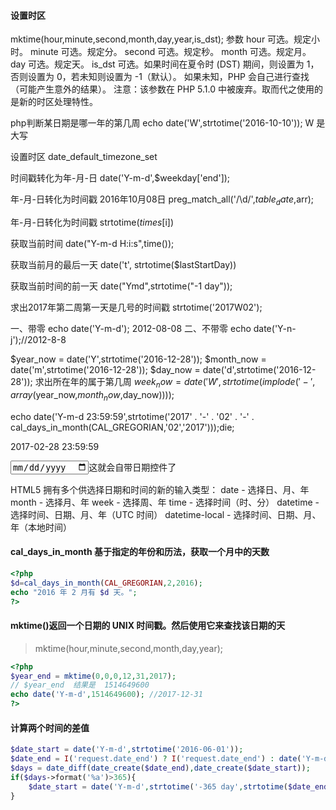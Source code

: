 #### 设置时区
mktime(hour,minute,second,month,day,year,is_dst);
参数
hour    可选。规定小时。
minute	可选。规定分。
second	可选。规定秒。
month	可选。规定月。
day		可选。规定天。
is_dst	可选。如果时间在夏令时 (DST) 期间，则设置为 1，否则设置为 0，若未知则设置为 -1（默认）。
如果未知，PHP 会自己进行查找（可能产生意外的结果）。
注意：该参数在 PHP 5.1.0 中被废弃。取而代之使用的是新的时区处理特性。

php判断某日期是哪一年的第几周
echo date('W',strtotime('2016-10-10'));
W 是大写

设置时区
date_default_timezone_set

时间戳转化为年-月-日
date('Y-m-d',$weekday['end']);

年-月-日转化为时间戳  2016年10月08日
preg_match_all('/\d/',$table_date,$arr);

年-月-日转化为时间戳
strtotime($times[$i])

获取当前时间
date("Y-m-d H:i:s",time());

获取当前月的最后一天
date('t', strtotime($lastStartDay))

获取当前时间的前一天
date("Ymd",strtotime("-1 day"));

求出2017年第二周第一天是几号的时间戳
strtotime('2017W02');

一、带零
echo date('Y-m-d');
2012-08-08
二、不带零
echo date('Y-n-j');//2012-8-8

$year_now = date('Y',strtotime('2016-12-28'));
$month_now = date('m',strtotime('2016-12-28'));
$day_now = date('d',strtotime('2016-12-28'));
求出所在年的属于第几周
$week_now = date('W',strtotime(implode('-',array($year_now,$month_now,$day_now))));


echo  date('Y-m-d 23:59:59',strtotime('2017' . '-' . '02' . '-' . cal_days_in_month(CAL_GREGORIAN,'02','2017')));die;

2017-02-28 23:59:59


<input type="date">这就会自带日期控件了

HTML5 拥有多个供选择日期和时间的新的输入类型：
date - 选择日、月、年
month - 选择月、年
week - 选择周、年
time - 选择时间（时、分）
datetime - 选择时间、日期、月、年（UTC 时间）
datetime-local - 选择时间、日期、月、年（本地时间）



#### cal_days_in_month   基于指定的年份和历法，获取一个月中的天数
```php
<?php
$d=cal_days_in_month(CAL_GREGORIAN,2,2016);
echo "2016 年 2 月有 $d 天。";
?>
```


#### mktime()返回一个日期的 UNIX 时间戳。然后使用它来查找该日期的天
> mktime(hour,minute,second,month,day,year);

```php
<?php
$year_end = mktime(0,0,0,12,31,2017);
// $year_end  结果是  1514649600
echo date('Y-m-d',1514649600); //2017-12-31
?>
```
#### 计算两个时间的差值
```php
$date_start = date('Y-m-d',strtotime('2016-06-01'));
$date_end = I('request.date_end') ? I('request.date_end') : date('Y-m-d',strtotime('-1 day',time()));
$days = date_diff(date_create($date_end),date_create($date_start));
if($days->format('%a')>365){
 	$date_start = date('Y-m-d',strtotime('-365 day',strtotime($date_end)));
}
```